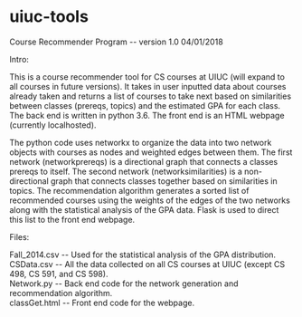 # uiuc-tools

Course Recommender Program -- version 1.0 04/01/2018

Intro:

This is a course recommender tool for CS courses at UIUC (will expand to all courses in future versions). It takes in user inputted data about courses already taken and returns a list of courses to take next based on similarities between classes (prereqs, topics) and the estimated GPA for each class. The back end is written in python 3.6. The front end is an HTML webpage (currently localhosted).

The python code uses networkx to organize the data into two network objects with courses as nodes and weighted edges between them. The first network (networkprereqs) is a directional graph that connects a classes prereqs to itself. The second network (networksimilarities) is a non-directional graph that connects classes together based on similarities in topics. The recommendation algorithm generates a sorted list of recommended courses using the weights of the edges of the two networks along with the statistical analysis of the GPA data. Flask is used to direct this list to the front end webpage. 

Files:

Fall_2014.csv -- Used for the statistical analysis of the GPA distribution.                                                               
CSData.csv -- All the data collected on all CS courses at UIUC (except CS 498, CS 591, and CS 598).                                       
Network.py -- Back end code for the network generation and recommendation algorithm.                                                       
classGet.html -- Front end code for the webpage.
